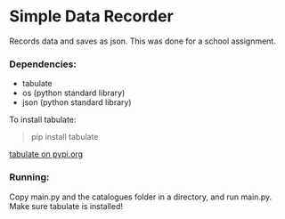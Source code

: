 # Simple Data Recorder

Records data and saves as json. This was done for a school assignment.

### Dependencies:
- tabulate
- os (python standard library)
- json (python standard library)

To install tabulate:
> pip install tabulate

[tabulate on pypi.org](https://pypi.org/project/tabulate/)

### Running:
Copy main.py and the catalogues folder in a directory, and run main.py. Make sure tabulate is installed!
